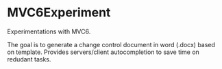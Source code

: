 # MVC6Experiment

Experimentations with MVC6. 

The goal is to generate a change control document in word (.docx) based on template.
Provides servers/client autocompletion to save time on redudant tasks.

